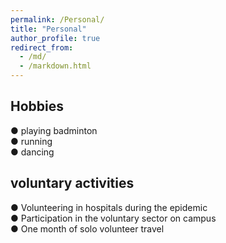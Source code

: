```yaml
---
permalink: /Personal/
title: "Personal"
author_profile: true
redirect_from: 
  - /md/
  - /markdown.html
---
```


## Hobbies
● playing badminton  
● running  
● dancing 

## voluntary activities
● Volunteering in hospitals during the epidemic  
● Participation in the voluntary sector on campus  
● One month of solo volunteer travel  
